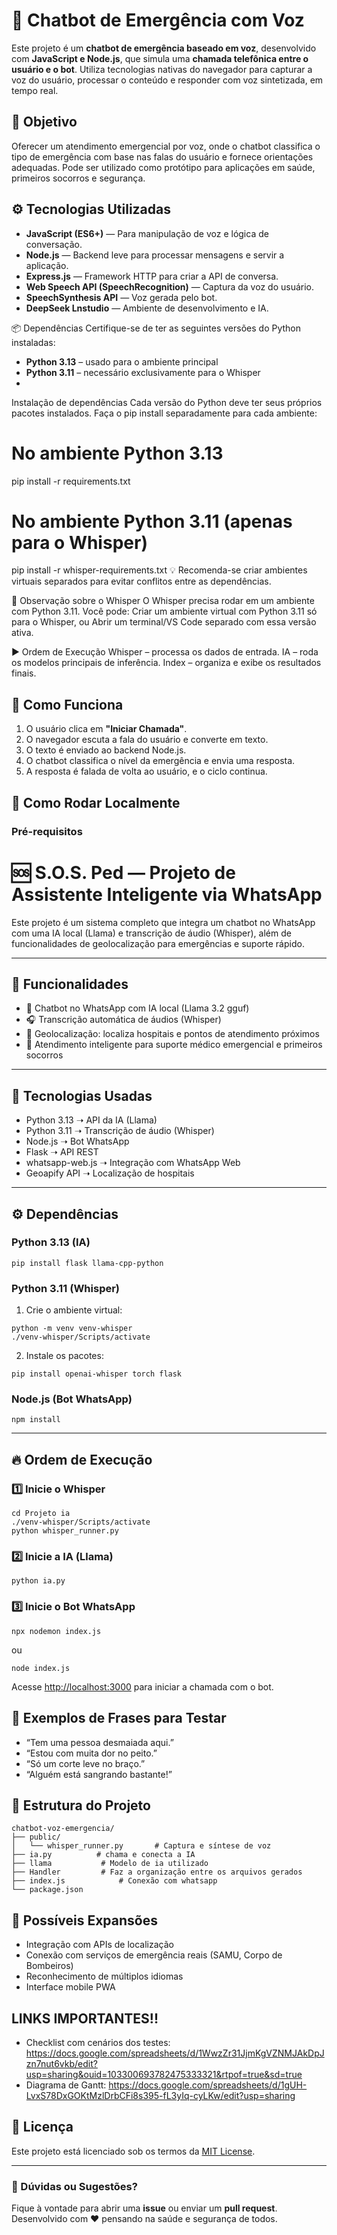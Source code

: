 # 🤖 Chatbot de Emergência com Voz

Este projeto é um **chatbot de emergência baseado em voz**, desenvolvido com **JavaScript e Node.js**, que simula uma **chamada telefônica entre o usuário e o bot**. Utiliza tecnologias nativas do navegador para capturar a voz do usuário, processar o conteúdo e responder com voz sintetizada, em tempo real.

## 📌 Objetivo

Oferecer um atendimento emergencial por voz, onde o chatbot classifica o tipo de emergência com base nas falas do usuário e fornece orientações adequadas. Pode ser utilizado como protótipo para aplicações em saúde, primeiros socorros e segurança.

## ⚙️ Tecnologias Utilizadas

- **JavaScript (ES6+)** — Para manipulação de voz e lógica de conversação.
- **Node.js** — Backend leve para processar mensagens e servir a aplicação.
- **Express.js** — Framework HTTP para criar a API de conversa.
- **Web Speech API (SpeechRecognition)** — Captura da voz do usuário.
- **SpeechSynthesis API** — Voz gerada pelo bot.
- **DeepSeek Lnstudio** — Ambiente de desenvolvimento e IA.

📦 Dependências
Certifique-se de ter as seguintes versões do Python instaladas:
- **Python 3.13** – usado para o ambiente principal
- **Python 3.11** – necessário exclusivamente para o Whisper
- 
Instalação de dependências
Cada versão do Python deve ter seus próprios pacotes instalados. Faça o pip install separadamente para cada ambiente:
# No ambiente Python 3.13
pip install -r requirements.txt
# No ambiente Python 3.11 (apenas para o Whisper)
pip install -r whisper-requirements.txt
💡 Recomenda-se criar ambientes virtuais separados para evitar conflitos entre as dependências.

🧠 Observação sobre o Whisper
O Whisper precisa rodar em um ambiente com Python 3.11. Você pode:
Criar um ambiente virtual com Python 3.11 só para o Whisper, ou
Abrir um terminal/VS Code separado com essa versão ativa.

▶️ Ordem de Execução
Whisper – processa os dados de entrada.
IA – roda os modelos principais de inferência.
Index – organiza e exibe os resultados finais.

## 🧠 Como Funciona

1. O usuário clica em **"Iniciar Chamada"**.
2. O navegador escuta a fala do usuário e converte em texto.
3. O texto é enviado ao backend Node.js.
4. O chatbot classifica o nível da emergência e envia uma resposta.
5. A resposta é falada de volta ao usuário, e o ciclo continua.

## 🚀 Como Rodar Localmente

### Pré-requisitos

# 🆘 S.O.S. Ped — Projeto de Assistente Inteligente via WhatsApp

Este projeto é um sistema completo que integra um chatbot no WhatsApp com uma IA local (Llama) e transcrição de áudio (Whisper), além de funcionalidades de geolocalização para emergências e suporte rápido.

---

## 🚀 Funcionalidades
- 🤖 Chatbot no WhatsApp com IA local (Llama 3.2 gguf)
- 🎧 Transcrição automática de áudios (Whisper)
- 📍 Geolocalização: localiza hospitais e pontos de atendimento próximos
- 💬 Atendimento inteligente para suporte médico emergencial e primeiros socorros

---

## 🧠 Tecnologias Usadas
- Python 3.13 ➝ API da IA (Llama)
- Python 3.11 ➝ Transcrição de áudio (Whisper)
- Node.js ➝ Bot WhatsApp
- Flask ➝ API REST
- whatsapp-web.js ➝ Integração com WhatsApp Web
- Geoapify API ➝ Localização de hospitais

---

## ⚙️ Dependências

### Python 3.13 (IA)
```
pip install flask llama-cpp-python
```

### Python 3.11 (Whisper)
1. Crie o ambiente virtual:
```
python -m venv venv-whisper
./venv-whisper/Scripts/activate
```

2. Instale os pacotes:
```
pip install openai-whisper torch flask
```

### Node.js (Bot WhatsApp)
```
npm install
```

---

## 🔥 Ordem de Execução

### 1️⃣ Inicie o Whisper
```
cd Projeto ia
./venv-whisper/Scripts/activate
python whisper_runner.py
```

### 2️⃣ Inicie a IA (Llama)
```
python ia.py
```

### 3️⃣ Inicie o Bot WhatsApp
```
npx nodemon index.js
```
ou
```
node index.js
```

Acesse [http://localhost:3000](http://localhost:3000) para iniciar a chamada com o bot.

## 🧪 Exemplos de Frases para Testar

- “Tem uma pessoa desmaiada aqui.”
- “Estou com muita dor no peito.”
- “Só um corte leve no braço.”
- “Alguém está sangrando bastante!”

## 📁 Estrutura do Projeto

```
chatbot-voz-emergencia/
├── public/
│   └── whisper_runner.py       # Captura e síntese de voz
├── ia.py          # chama e conecta a IA
├── llama           # Modelo de ia utilizado
├── Handler         # Faz a organização entre os arquivos gerados
├── index.js            # Conexão com whatsapp
└── package.json
```

## 📡 Possíveis Expansões

- Integração com APIs de localização
- Conexão com serviços de emergência reais (SAMU, Corpo de Bombeiros)
- Reconhecimento de múltiplos idiomas
- Interface mobile PWA

## LINKS IMPORTANTES!!

- Checklist com cenários dos testes: https://docs.google.com/spreadsheets/d/1WwzZr31JjmKgVZNMJAkDpJzn7nut6vkb/edit?usp=sharing&ouid=103300693782475333321&rtpof=true&sd=true
- Diagrama de Gantt: https://docs.google.com/spreadsheets/d/1gUH-LvxS78DxGOKtMzlDrbCFi8s395-fL3yIq-cyLKw/edit?usp=sharing

## 📄 Licença

Este projeto está licenciado sob os termos da [MIT License](LICENSE).

---

### 💬 Dúvidas ou Sugestões?

Fique à vontade para abrir uma **issue** ou enviar um **pull request**.  
Desenvolvido com ❤️ pensando na saúde e segurança de todos.
